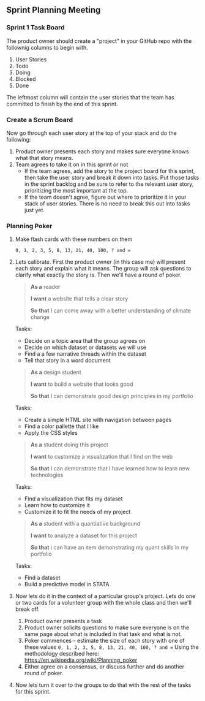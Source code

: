 ## Sprint Planning Meeting

### Sprint 1 Task Board

The product owner should create a "project" in your GitHub repo with the follownig columns to begin with.

1. User Stories 
2. Todo
3. Doing
4. Blocked
5. Done

The leftmost column will contain the user stories that the team has committed to finish by the end of this sprint.

### Create a Scrum Board

Now go through each user story at the top of your stack and do the following: 

1. Product owner presents each story and makes sure everyone knows what that story means.
2. Team agrees to take it on in this sprint or not
	* If the team agrees, add the story to the project board for this sprint, then take the user story and break it down into tasks. Put those tasks in the sprint backlog and be sure to refer to the relevant user story, prioritizing the most important at the top.
	* If the team doesn't agree, figure out where to prioritize it in your stack of user stories. There is no need to break this out into tasks just yet.

### Planning Poker

1. Make flash cards with these numbers on them

 	`0, 1, 2, 3, 5, 8, 13, 21, 40, 100, ? and ∞`

2. Lets calibrate. First the product owner (in this case me) will present each story and explain what it means. The group will ask questions to clarify what exactly the story is. Then we'll have a round of poker.

	> **As a** reader
	>
	> **I want** a website that tells a clear story
	>
	> **So that** I can come away with a better understanding of climate change
	
	Tasks:

	- Decide on a topic area that the group agrees on
	- Decide on which dataset or datasets we will use
	- Find a a few narrative threads within the dataset
	- Tell that story in a word document


	> **As a** design student
	>
	> **I want** to build a website that looks good
	>
	> **So that** I can demonstrate good design principles in my portfolio
	
	Tasks:

	- Create a simple HTML site with navigation between pages
	- Find a color pallette that I like
	- Apply the CSS styles


	> **As a** student doing this project
	>
	> **I want** to customize a visualization that I find on the web
	>
	> **So that** I can demonstrate that I have learned how to learn new technologies
	
	Tasks:
	
	- Find a visualization that fits my dataset
	- Learn how to customize it
	- Customize it to fit the needs of my project

	> **As a** student with a quantiative background
	>
	> **I want** to analyze a dataset for this project
	>
	> **So that** i can have an item demonstrating my quant skills in my portfolio
	
	Tasks:
	
	- Find a dataset
	- Build a predictive model in STATA
1. Now lets do it in the context of a particular group's project. Lets do one or two cards for a volunteer group with the whole class and then we'll break off.
	1. Product owner presents a task
	2. Product owner solicits questions to make sure everyone is on the same page about what is included in that task and what is not.
	3. Poker commences - estimate the size of each story with one of these values
 	`0, 1, 2, 3, 5, 8, 13, 21, 40, 100, ? and ∞` Using the methodology described here: 	https://en.wikipedia.org/wiki/Planning_poker
	4. Either agree on a consensus, or discuss further and do another round of poker.
2. Now lets turn it over to the groups to do that with the rest of the tasks for this sprint.


